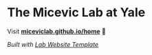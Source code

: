 
# The Micevic Lab at Yale

Visit **[miceviclab.github.io/home](https://miceviclab.github.io/home)** 🚀

_Built with [Lab Website Template](https://greene-lab.gitbook.io/lab-website-template-docs)_
